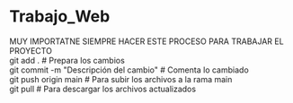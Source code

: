 # Trabajo_Web
MUY IMPORTATNE SIEMPRE HACER ESTE PROCESO PARA TRABAJAR EL PROYECTO <br>
git add . # Prepara los cambios  <br>
git commit -m "Descripción del cambio" # Comenta lo cambiado <br>
git push origin main # Para subir los archivos a la rama main <br>
git pull # Para descargar los archivos actualizados <br>
